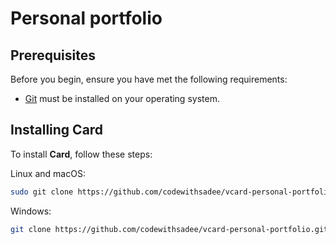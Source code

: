 #  Personal portfolio



## Prerequisites

Before you begin, ensure you have met the following requirements:

* [Git](https://git-scm.com/downloads "Download Git") must be installed on your operating system.

## Installing Card

To install **Card**, follow these steps:

Linux and macOS:

```bash
sudo git clone https://github.com/codewithsadee/vcard-personal-portfolio.git
```

Windows:

```bash
git clone https://github.com/codewithsadee/vcard-personal-portfolio.git
```


